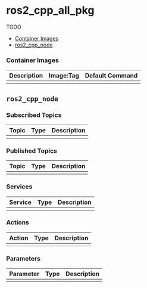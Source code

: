 # ros2_cpp_all_pkg

TODO

- [Container Images](#container-images)
- [ros2_cpp_node](#ros2_cpp_node)


### Container Images

| Description | Image:Tag | Default Command |
| --- | --- | -- |
|  |  |  |


## `ros2_cpp_node`

### Subscribed Topics

| Topic | Type | Description |
| --- | --- | --- |
|  |  |  |

### Published Topics

| Topic | Type | Description |
| --- | --- | --- |
|  |  |  |

### Services

| Service | Type | Description |
| --- | --- | --- |
|  |  |  |

### Actions

| Action | Type | Description |
| --- | --- | --- |
|  |  |  |

### Parameters

| Parameter | Type | Description |
| --- | --- | --- |
|  |  |  |
